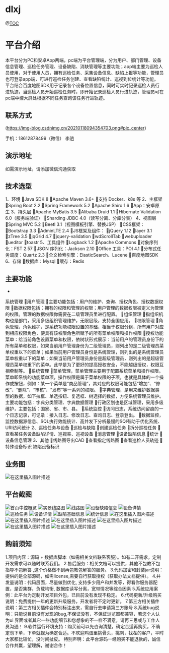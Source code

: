 # dlxj
@[TOC](电力巡检平台系统介绍)

# 平台介绍
本平台分为PC和安卓App两端，pc端为平台管理端，分为用户、部门管理、设备信息管理、巡检任务管理、设备缺陷、消缺管理等主要功能；app端主要为巡检人员使用，对于使用人员，拥有巡检任务、采集设备信息、缺陷上报等功能，管理员也可登录app端，可进行巡检任务创建、查看缺陷统计、巡视到位统计等功能。
平台结合百度地图SDK用于记录各个设备位置信息，同时可实时记录巡检人员行进轨迹，当巡检人员开始巡检任务时，即开始记录巡检人员行进轨迹，管理员可在pc端中控大屏处根据不同任务查询该任务行进轨迹。
## 联系方式
(https://img-blog.csdnimg.cn/20210118094354703.png#pic_center)

手机：18612878499（微信）      李逍
## 演示地址
如需演示地址，请添加微信沟通获取
## 技术选型
1、环境
Java SDK 8
Apache Maven 3.6+
支持 Docker、k8s 等
2、主框架
Spring Boot 2.2
Spring Framework 5.2
Apache Shiro 1.6
App：安卓原生
3、持久层
Apache MyBatis 3.5
Alibaba Druid 1.1
Hibernate Validation 6.0（服务端验证）
Sharding JDBC 4.0（读写分离、分库分表）
4、视图层
Spring MVC 5.2
Beetl 3.1（视图模板引擎、替换JSP）
CSS框架：
Bootstrap 3.3
AdminLTE 2.4
JS框架及组件：
jQuery 1.12
layer 3.1
zTree 3.5
jqGrid 4.7
jquery-validation
wdScrollTab
webuploader
ueditor
toastr
5、工具组件
Logback 1.2
Apache Commons
对象序列化：FST 2.57
JSON 序列化：Jackson 2.10
Office 工具：POI 4.1
分布式任务调度：Quartz 2.3
全文检索引擎：ElasticSearch、Lucene
百度地图SDK
6、存储
数据库：Mysql
缓存：Redis

## 主要功能

*
系统管理
用户管理
主要功能包括：用户的维护、查询、授权角色、授权数据权限
数据权限包括：拥有的权限和管理的权限；用户管理的数据权限被定义为管理的权限。管理的数据权限你需要在二级管理员里进行配置。
组织管理
指组织机构也是部门，采用多级组织管理维护，无限层级，支持全国应用。
权限管理
角色管理，角色维护，是系统功能权限设置的基础，相当于权限分组，所有用户对应到相应权限角色，便具有该权限角色所赋予的所有菜单权限和操作权限
授权功能菜单：给当前角色设置菜单和权限，依树状形式展示：当前用户的管理员身份下的所有菜单和权限，如果当前用户管理身份为二级管理员，则列出的是二级管理员菜单权重以下的菜单；如果当前用户管理员身份是系统管理，则列出的是系统管理员菜单权重以下的菜单；如果当前用户管理员身份是超级管理员，则列出的是超级管理员菜单权重下的菜单。此举是为了更好的提高授权安全，不能越级授权，权限互相牵制等。
系统管理
菜单管理，菜单管理主要用于配置系统菜单和操作权限。菜单即系统的功能菜单项，操作权限是属于菜单权限的子项，也就是具体的一个操作或按钮，例如：某一个菜单是“商品管理”，其对应的权限可能包括“增加”、“修改”、“删除”、“审核”、“发布”等一系列的权限。
字典管理，是用来维护数据类型的数据，如下拉框、单选按钮、复选框、树选择的数据，方便系统管理员维护。主要功能包括：字典分类管理、字典数据管理
行政区划也是区域管理，采用多级维护，主要包括：国家、省、市、县。
系统监控
访问日志，系统访问留痕的一个日志记录，可记录：接入日志、修改日志、查询日志、登录登出。
数据监控，监控数据源信息、SQL执行效能统计、高并发下分析最慢的SQl有助于优化系统、URI访问统计
2、巡检任务与设备
巡检与缺陷
创建巡检任务
拆分巡检任务
查看某任务设备缺陷详情、巡视率、巡视设备
消息管理
设备缺陷信息
统计
设备信息管理
3、其他
线路图导出CAD
查看指定线路图
查看巡检人员轨迹
特殊设备标识
缺陷设备标识
## 业务图
![在这里插入图片描述](https://img-blog.csdnimg.cn/20210118094608421.png?x-oss-process=image/watermark,type_ZmFuZ3poZW5naGVpdGk,shadow_10,text_aHR0cHM6Ly9ibG9nLmNzZG4ubmV0L3FxXzM2NTUxNDg2,size_16,color_FFFFFF,t_70#pic_center)
## 平台截图
![首页中控概览](https://img-blog.csdnimg.cn/20210118094714465.png?x-oss-process=image/watermark,type_ZmFuZ3poZW5naGVpdGk,shadow_10,text_aHR0cHM6Ly9ibG9nLmNzZG4ubmV0L3FxXzM2NTUxNDg2,size_16,color_FFFFFF,t_70#pic_center)
![实景线路图](https://img-blog.csdnimg.cn/20210118094740318.png?x-oss-process=image/watermark,type_ZmFuZ3poZW5naGVpdGk,shadow_10,text_aHR0cHM6Ly9ibG9nLmNzZG4ubmV0L3FxXzM2NTUxNDg2,size_16,color_FFFFFF,t_70)
![线路图](https://img-blog.csdnimg.cn/20210118094740233.png?x-oss-process=image/watermark,type_ZmFuZ3poZW5naGVpdGk,shadow_10,text_aHR0cHM6Ly9ibG9nLmNzZG4ubmV0L3FxXzM2NTUxNDg2,size_16,color_FFFFFF,t_70)
![设备缺陷信息](https://img-blog.csdnimg.cn/20210118094740216.png?x-oss-process=image/watermark,type_ZmFuZ3poZW5naGVpdGk,shadow_10,text_aHR0cHM6Ly9ibG9nLmNzZG4ubmV0L3FxXzM2NTUxNDg2,size_16,color_FFFFFF,t_70)
![设备详情](https://img-blog.csdnimg.cn/20210118094740204.png?x-oss-process=image/watermark,type_ZmFuZ3poZW5naGVpdGk,shadow_10,text_aHR0cHM6Ly9ibG9nLmNzZG4ubmV0L3FxXzM2NTUxNDg2,size_16,color_FFFFFF,t_70)
![巡检任务](https://img-blog.csdnimg.cn/20210118094740206.png?x-oss-process=image/watermark,type_ZmFuZ3poZW5naGVpdGk,shadow_10,text_aHR0cHM6Ly9ibG9nLmNzZG4ubmV0L3FxXzM2NTUxNDg2,size_16,color_FFFFFF,t_70)
![设备详情](https://img-blog.csdnimg.cn/20210118094740176.png?x-oss-process=image/watermark,type_ZmFuZ3poZW5naGVpdGk,shadow_10,text_aHR0cHM6Ly9ibG9nLmNzZG4ubmV0L3FxXzM2NTUxNDg2,size_16,color_FFFFFF,t_70)
![缺陷基础信息](https://img-blog.csdnimg.cn/20210118094740180.png?x-oss-process=image/watermark,type_ZmFuZ3poZW5naGVpdGk,shadow_10,text_aHR0cHM6Ly9ibG9nLmNzZG4ubmV0L3FxXzM2NTUxNDg2,size_16,color_FFFFFF,t_70)
![统计信息](https://img-blog.csdnimg.cn/20210118094740170.png?x-oss-process=image/watermark,type_ZmFuZ3poZW5naGVpdGk,shadow_10,text_aHR0cHM6Ly9ibG9nLmNzZG4ubmV0L3FxXzM2NTUxNDg2,size_16,color_FFFFFF,t_70)
![在这里插入图片描述](https://img-blog.csdnimg.cn/2021011809494553.png)
![在这里插入图片描述](https://img-blog.csdnimg.cn/2021011809494580.png)
![在这里插入图片描述](https://img-blog.csdnimg.cn/2021011809494551.png)
![在这里插入图片描述](https://img-blog.csdnimg.cn/2021011809494538.png)
![在这里插入图片描述](https://img-blog.csdnimg.cn/20210118094944990.png)
![在这里插入图片描述](https://img-blog.csdnimg.cn/20210118094944968.png)
## 购前须知
1.项目内容：源码 + 数据库脚本（如需相关文档联系客服）。如有二开需求，定制开发需求可以随时联系我们。
2.售后服务：相关文档可以提供，其他不包教不包指导不包解答 ,这个价格做不到再包教包解答的服务。
3.代码加密和封装jar说明：提供的是全部源码，如需license,需要自行获取授权（获取办法文档提供）。
4.并发量说明：代码层面，尽量做到优化, 支持多少用户和并发等，得看你服务器配置，是否集群，负载均衡, 数据库读写分离，宽带情况等综合因素
5.系统应用案例：此平台为定制开发项目外包，已目前没有发现不稳定。
6.代码更新/升级购买说明：免费提供一年的更新升级服务，开发者将不定时更新。
7.第三方相关插件说明：第三方相关插件会特别标注出来，需自行去申请第三方账号
8.系统bug说明：只能说目前没有发现的bug,不保证没有，不保证浏览器都兼容，若您个人认为ui 界面或者其它一些功能细节和您想象的不一样不满意，请再三思或与工作人员沟通！
9.软件运行环境支持：购买前可以先咨询清楚，确定合适再购买，不确定勿下单，下单就视为确定合适。不欢迎鸡蛋里挑骨头，挑刺，找茬的客户，平时大家都比较忙，没时间扯皮。
特别声明：此平台源码一经购买不能退款的，诚信合作共赢，望理解，谢谢合作！
